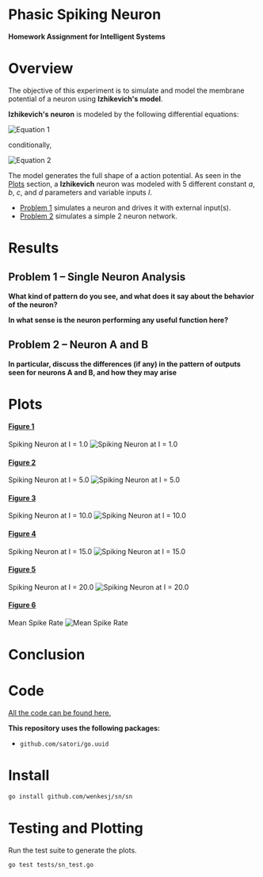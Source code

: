 # Phasic Spiking Neuron #
**Homework Assignment for Intelligent Systems**

# Overview #
The objective of this experiment is to simulate and model the membrane potential of a neuron using **Izhikevich's model**.

**Izhikevich's neuron** is modeled by the following differential equations:

![Equation 1](/assets/eq1.png)

conditionally,

![Equation 2](/assets/eq2.png)

The model generates the full shape of a action potential. As seen in the [Plots](#plots) section, a **Izhikevich** neuron was modeled with 5 different constant _a_, _b_, _c_, and _d_ parameters and variable inputs _I_.

+ [Problem 1](#problem-1--single-neuron-analysis) simulates a neuron and drives it with external input(s).
+ [Problem 2](#problem-2--neuron-a-and-b) simulates a simple 2 neuron network.

# Results #

## Problem 1 – Single Neuron Analysis ##

**What kind of pattern do you see, and what does it say about the behavior of the neuron?**

**In what sense is the neuron performing any useful function here?**

## Problem 2 – Neuron A and B ##

**In particular, discuss the differences (if any) in the pattern of outputs seen for neurons A and B, and how they may arise**

# Plots #
#### [Figure 1](#figure-1) ####
Spiking Neuron at I = 1.0
![Spiking Neuron at I = 1.0](/tests/plots/spiking-neuron-1.000000.png)

#### [Figure 2](#figure-2) ####
Spiking Neuron at I = 5.0
![Spiking Neuron at I = 5.0](/tests/plots/spiking-neuron-5.000000.png)

#### [Figure 3](#figure-3) ####
Spiking Neuron at I = 10.0
![Spiking Neuron at I = 10.0](/tests/plots/spiking-neuron-10.000000.png)

#### [Figure 4](#figure-4) ####
Spiking Neuron at I = 15.0
![Spiking Neuron at I = 15.0](/tests/plots/spiking-neuron-15.000000.png)

#### [Figure 5](#figure-5) ####
Spiking Neuron at I = 20.0
![Spiking Neuron at I = 20.0](/tests/plots/spiking-neuron-20.000000.png)

#### [Figure 6](#figure-6) ####
Mean Spike Rate
![Mean Spike Rate](/tests/plots/spiking-neuron-mean-spike-rate.png)

# Conclusion #

# Code #
[All the code can be found here.](https://github.com/wenkesj/sn)

**This repository uses the following packages:**
+ `github.com/satori/go.uuid`

# Install #
```sh
go install github.com/wenkesj/sn/sn
```

# Testing and Plotting #
Run the test suite to generate the plots.
```sh
go test tests/sn_test.go
```
